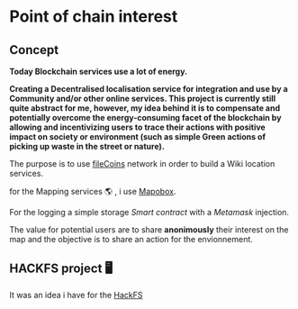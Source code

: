 # Point of chain interest
## Concept
**Today Blockchain services use a lot of energy.**

**Creating a Decentralised localisation service for integration and use by a Community and/or other online services. This project is currently still quite abstract for me, however, my idea behind it is to compensate and potentially overcome the energy-consuming facet of the blockchain by allowing and incentivizing users to trace their actions with positive impact on society or environment (such as simple Green actions of picking up waste in the street or nature).**


The purpose is to use [fileCoins](https://docs.filecoin.io/how-to/install-filecoin/) network in order to build a Wiki location services.

for the Mapping services :earth_americas: , i use [Mapobox](https://www.mapbox.com/).

For the logging a simple storage *Smart contract* with a *Metamask* injection.

The value for potential users are to share  **anonimously** their interest on the map and the objective is to share an  action for the envionnement.


## HACKFS project 🖥

It was an idea i have for the [HackFS](https://hackfs.com/)
